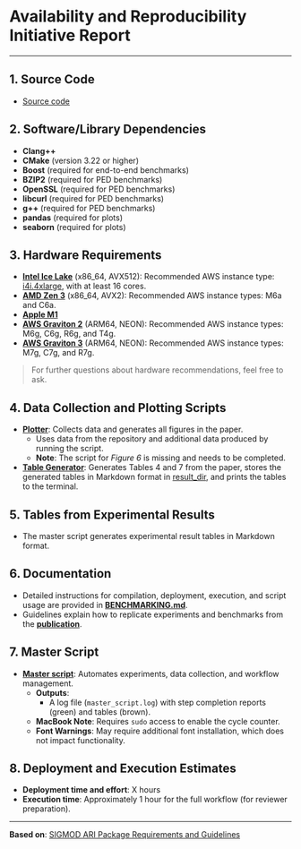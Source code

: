# Availability and Reproducibility Initiative Report

---

## 1. Source Code
- [Source code](/publication/source_code)

## 2. Software/Library Dependencies
- **Clang++**
- **CMake** (version 3.22 or higher)
- **Boost** (required for end-to-end benchmarks)
- **BZIP2** (required for PED benchmarks)
- **OpenSSL** (required for PED benchmarks)
- **libcurl** (required for PED benchmarks)
- **g++** (required for PED benchmarks)
- **pandas** (required for plots)
- **seaborn** (required for plots)

## 3. Hardware Requirements
- **[Intel Ice Lake](https://en.wikipedia.org/wiki/Ice_Lake_(microprocessor))** (x86_64, AVX512): Recommended AWS instance type: [i4i.4xlarge](https://aws.amazon.com/ec2/instance-types/i4i/), with at least 16 cores.
- **[AMD Zen 3](https://en.wikipedia.org/wiki/Zen_3)** (x86_64, AVX2): Recommended AWS instance types: M6a and C6a.
- **[Apple M1](https://en.wikipedia.org/wiki/Apple_M1)**
- **[AWS Graviton 2](https://en.wikipedia.org/wiki/AWS_Graviton)** (ARM64, NEON): Recommended AWS instance types: M6g, C6g, R6g, and T4g.
- **[AWS Graviton 3](https://en.wikipedia.org/wiki/AWS_Graviton)** (ARM64, NEON): Recommended AWS instance types: M7g, C7g, and R7g.

> For further questions about hardware recommendations, feel free to ask.

## 4. Data Collection and Plotting Scripts
- **[Plotter](/publication/plotter)**: Collects data and generates all figures in the paper.
  - Uses data from the repository and additional data produced by running the script.
  - **Note**: The script for *Figure 6* is missing and needs to be completed.
- **[Table Generator](/publication/script/generate_tables.py)**: Generates Tables 4 and 7 from the paper, stores the generated tables in Markdown format in [result_dir](/publication/tables/), and prints the tables to the terminal.

## 5. Tables from Experimental Results
- The master script generates experimental result tables in Markdown format.

## 6. Documentation
- Detailed instructions for compilation, deployment, execution, and script usage are provided in **[BENCHMARKING.md](/BENCHMARKING.md)**.
- Guidelines explain how to replicate experiments and benchmarks from the **[publication](https://dl.acm.org/doi/pdf/10.1145/3626717)**.

## 7. Master Script
- **[Master script](/publication/script/master_script.sh)**: Automates experiments, data collection, and workflow management.
  - **Outputs**:
    - A log file (`master_script.log`) with step completion reports (green) and tables (brown).
  - **MacBook Note**: Requires `sudo` access to enable the cycle counter.
  - **Font Warnings**: May require additional font installation, which does not impact functionality.

## 8. Deployment and Execution Estimates
- **Deployment time and effort**: X hours
- **Execution time**: Approximately 1 hour for the full workflow (for reviewer preparation).

---

**Based on**: [SIGMOD ARI Package Requirements and Guidelines](https://docs.google.com/document/d/1_pheZ2p9Nc8qhtcOpNINm7AxFpPpkpC1n60jJdyr-uk/export?format=pdf&attachment=false)
